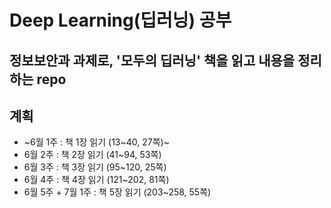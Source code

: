 # Deep Learning(딥러닝) 공부
## 정보보안과 과제로, '모두의 딥러닝' 책을 읽고 내용을 정리하는 repo

## 계획

- ~6월 1주 : 책 1장 읽기 (13~40, 27쪽)~
- 6월 2주 : 책 2장 읽기 (41~94, 53쪽)
- 6월 3주 : 책 3장 읽기 (95~120, 25쪽)
- 6월 4주 : 책 4장 읽기 (121~202, 81쪽)
- 6월 5주 + 7월 1주 : 책 5장 읽기 (203~258, 55쪽)
